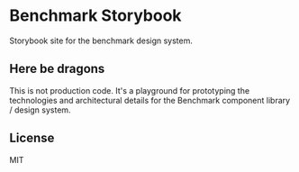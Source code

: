 # Benchmark Storybook

Storybook site for the benchmark design system.

## Here be dragons

This is not production code. It's a playground for prototyping the technologies and architectural details for the Benchmark component library / design system.

## License

MIT